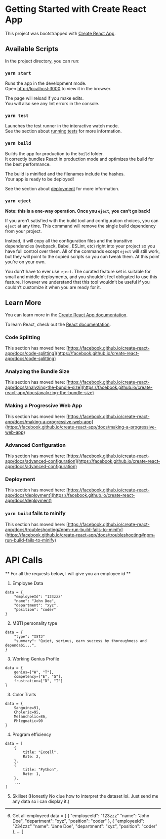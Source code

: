 # Getting Started with Create React App

This project was bootstrapped with [Create React App](https://github.com/facebook/create-react-app).

## Available Scripts

In the project directory, you can run:

### `yarn start`

Runs the app in the development mode.\
Open [http://localhost:3000](http://localhost:3000) to view it in the browser.

The page will reload if you make edits.\
You will also see any lint errors in the console.

### `yarn test`

Launches the test runner in the interactive watch mode.\
See the section about [running tests](https://facebook.github.io/create-react-app/docs/running-tests) for more information.

### `yarn build`

Builds the app for production to the `build` folder.\
It correctly bundles React in production mode and optimizes the build for the best performance.

The build is minified and the filenames include the hashes.\
Your app is ready to be deployed!

See the section about [deployment](https://facebook.github.io/create-react-app/docs/deployment) for more information.

### `yarn eject`

**Note: this is a one-way operation. Once you `eject`, you can’t go back!**

If you aren’t satisfied with the build tool and configuration choices, you can `eject` at any time. This command will remove the single build dependency from your project.

Instead, it will copy all the configuration files and the transitive dependencies (webpack, Babel, ESLint, etc) right into your project so you have full control over them. All of the commands except `eject` will still work, but they will point to the copied scripts so you can tweak them. At this point you’re on your own.

You don’t have to ever use `eject`. The curated feature set is suitable for small and middle deployments, and you shouldn’t feel obligated to use this feature. However we understand that this tool wouldn’t be useful if you couldn’t customize it when you are ready for it.

## Learn More

You can learn more in the [Create React App documentation](https://facebook.github.io/create-react-app/docs/getting-started).

To learn React, check out the [React documentation](https://reactjs.org/).

### Code Splitting

This section has moved here: [https://facebook.github.io/create-react-app/docs/code-splitting](https://facebook.github.io/create-react-app/docs/code-splitting)

### Analyzing the Bundle Size

This section has moved here: [https://facebook.github.io/create-react-app/docs/analyzing-the-bundle-size](https://facebook.github.io/create-react-app/docs/analyzing-the-bundle-size)

### Making a Progressive Web App

This section has moved here: [https://facebook.github.io/create-react-app/docs/making-a-progressive-web-app](https://facebook.github.io/create-react-app/docs/making-a-progressive-web-app)

### Advanced Configuration

This section has moved here: [https://facebook.github.io/create-react-app/docs/advanced-configuration](https://facebook.github.io/create-react-app/docs/advanced-configuration)

### Deployment

This section has moved here: [https://facebook.github.io/create-react-app/docs/deployment](https://facebook.github.io/create-react-app/docs/deployment)

### `yarn build` fails to minify

This section has moved here: [https://facebook.github.io/create-react-app/docs/troubleshooting#npm-run-build-fails-to-minify](https://facebook.github.io/create-react-app/docs/troubleshooting#npm-run-build-fails-to-minify)


# API Calls


** For all the requests below, I will give you an employee id **

1. Employee Data
```
data = {
    "employeeId": "123zzz"
    "name": "John Doe",
    "department": "xyz",
    "position": "coder"
}
```

2. MBTI personality type
```
data = {
    "type": "ISTJ"
    "summary": "Quiet, serious, earn success by thoroughness and dependabi...",
}
```

3. Working Genius Profile
```
data = {
    genius=["W", "T"],
    competency=["E", "G"],
    frustration=["D", "I"]
}
```

3. Color Traits
```
data = {
    Sanguine=91,
    Choleric=95,
    Melancholic=86,
    Phlegmatic=90
}
```

4. Program efficiency
```
data = [
    {
        title: "Excell",
        Rate: 2,
    },
    {
        title: "Python",
        Rate: 1,
    },
    ...
]
```

5. Skillset
(Honestly No clue how to interpret the dataset lol. Just send me any data so i can display it.)

***

6. Get all employeed
data = [
    {
    "employeeId": "123zzz"
    "name": "John Doe",
    "department": "xyz",
    "position": "coder"
    },
    {
    "employeeId": "234zzz"
    "name": "Jane Doe",
    "department": "xyz",
    "position": "coder"
    },
    ...
]
